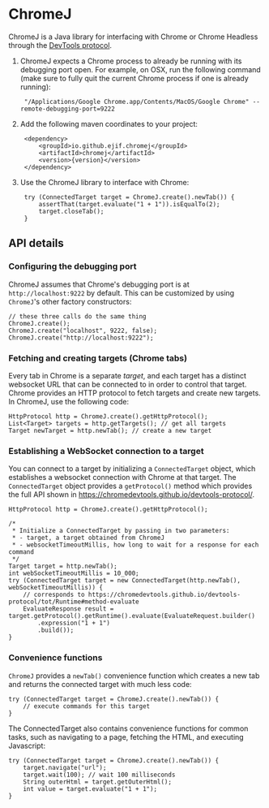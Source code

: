 # ChromeJ

ChromeJ is a Java library for interfacing with Chrome or Chrome Headless through the [DevTools protocol](https://chromedevtools.github.io/devtools-protocol/).

1. ChromeJ expects a Chrome process to already be running with its debugging port open. For example, on OSX, run the following command (make sure to fully quit the current Chrome process if one is already running):

        "/Applications/Google Chrome.app/Contents/MacOS/Google Chrome" --remote-debugging-port=9222

1. Add the following maven coordinates to your project:

        <dependency>
            <groupId>io.github.ejif.chromej</groupId>
            <artifactId>chromej</artifactId>
            <version>{version}</version>
        </dependency>

1. Use the ChromeJ library to interface with Chrome:

        try (ConnectedTarget target = ChromeJ.create().newTab()) {
            assertThat(target.evaluate("1 + 1")).isEqualTo(2);
            target.closeTab();
        }

## API details

### Configuring the debugging port

ChromeJ assumes that Chrome's debugging port is at `http://localhost:9222` by default. This can be customized by using `ChromeJ`'s other factory constructors:

    // these three calls do the same thing
    ChromeJ.create();
    ChromeJ.create("localhost", 9222, false);
    ChromeJ.create("http://localhost:9222");

### Fetching and creating targets (Chrome tabs)

Every tab in Chrome is a separate _target_, and each target has a distinct websocket URL that can be connected to in order to control that target. Chrome provides an HTTP protocol to fetch targets and create new targets. In ChromeJ, use the following code:

    HttpProtocol http = ChromeJ.create().getHttpProtocol();
    List<Target> targets = http.getTargets(); // get all targets
    Target newTarget = http.newTab(); // create a new target

### Establishing a WebSocket connection to a target

You can connect to a target by initializing a `ConnectedTarget` object, which establishes a websocket connection with Chrome at that target. The `ConnectedTarget` object provides a `getProtocol()` method which provides the full API shown in https://chromedevtools.github.io/devtools-protocol/.

    HttpProtocol http = ChromeJ.create().getHttpProtocol();

    /*
     * Initialize a ConnectedTarget by passing in two parameters:
     * - target, a target obtained from ChromeJ
     * - websocketTimeoutMillis, how long to wait for a response for each command
     */
    Target target = http.newTab();
    int webSocketTimeoutMillis = 10_000;
    try (ConnectedTarget target = new ConnectedTarget(http.newTab(), webSocketTimeoutMillis)) {
        // corresponds to https://chromedevtools.github.io/devtools-protocol/tot/Runtime#method-evaluate
        EvaluateResponse result = target.getProtocol().getRuntime().evaluate(EvaluateRequest.builder()
            .expression("1 + 1")
            .build());
    }


### Convenience functions

`ChromeJ` provides a `newTab()` convenience function which creates a new tab and returns the connected target with much less code:

    try (ConnectedTarget target = ChromeJ.create().newTab()) {
        // execute commands for this target
    }

The ConnectedTarget also contains convenience functions for common tasks, such as navigating to a page, fetching the HTML, and executing Javascript:

    try (ConnectedTarget target = ChromeJ.create().newTab()) {
        target.navigate("url");
        target.wait(100); // wait 100 milliseconds
        String outerHtml = target.getOuterHtml();
        int value = target.evaluate("1 + 1");
    }

